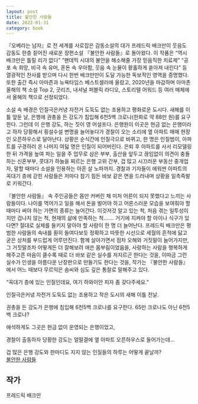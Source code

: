 ```yaml
---  
layout: post  
title: 불안한 사람들  
date: 2022-01-31   
category: book  
---    
```

『오베라는 남자』로 전 세계를 사로잡은 감동소설의 대가 프레드릭 배크만이 웃음도 감동도 한층 짙어진 새로운 장편소설 『불안한 사람들』로 돌아왔다. 이 작품은 “역시 배크만은 틀릴 리가 없다” “팬데믹 시대의 불안을 해소해줄 가장 믿음직한 치료제” “공포 속 희망, 비극 속 유머, 혼돈 속 우아함, 웃음 속 눈물이 황홀하게 쏟아져 내린다” 등 열광적인 찬사를 받으며 다시 한번 배크만만이 도달 가능한 독보적인 영역을 증명했다. 또한 출간 즉시 아마존과 뉴욕타임스 베스트셀러에 올랐고, 2020년을 마감하며 아마존 올해의 책 소설 Top 2, 굿리즈, 내셔널 퍼블릭 라디오, 스토리텔 어워드 등 여러 매체에서 올해의 책으로 선정되었다. 



소설 속 배경은 인질극은커녕 자전거 도둑도 없는 조용하고 평화로운 도시다. 새해를 이틀 앞둔 날, 은행에 권총을 든 강도가 침입해 6천5백 크로나(한화로 약 88만 원)를 요구한다. 그런데 이 은행 강도, 하는 짓이 영 어설프다. 은행원이 이곳은 현금 없는 은행이라고 하자 당황해서 횡설수설 변명을 늘어놓다가 경찰이 오는 소리에 옆 아파트 매매 현장인 오픈하우스로 달아난다. 상황은 순식간에 인질극으로 바뀌고, 한 명은 인질범이, 아파트를 구경하러 온 나머지 여덟 명은 인질이 되어버린다. 은퇴 후 아파트를 사서 리모델링한 뒤 가격을 높여 파는 일을  주 업무로 삼은 부부, 출산을 앞두고 끊임없이 의견이 충돌하는 신혼부부, 콧대가 하늘을 찌르는 은행 고위 간부, 겁 많고 시끄러운 부동산 중개업자, 말할 때마다 소설을 인용하는 아흔 살 노파까지. 경찰과 기자들이 에워싼 아파트의 꼭대기 층에 갇힌 사람들은 저마다 참기 힘든 바보 같은 면을 드러내며 상황을 일촉즉발로 키워간다.



『불안한 사람들』 속 주인공들은 몸만 커버린 채 미처 어른이 되지 못했다고 느끼는 사람들이다. 나이를 먹어가고 일을 해서 돈을 벌어야 하고 어른스러운 모습을 보여줘야 할 때마다 써야 하는 가면의 종류는 늘어간다. 이것저것 알고 있는 척, 처음 겪는 일투성이지만 겁나지 않는 척, 현재의 삶에 만족하는 척……. 거기에 지켜야 할 아이나 식구가 있다면? 절대로 실체를 들키지 말아야 할 사람이 한 명 더 늘어난다. 프레드릭 배크만은 평범한 사람들의 속내를 훤히 들여다보듯 정확하고 따뜻한 시선으로 세월의 흔적에 닳고 굳은 상처를 부드럽게 어루만진다. 함께 살아가면서 점차 오해와 거짓말이 늘어가지만, 그 거짓말조차 어떻게든 더 잘해보려 애쓴 몸부림이었음을, 사랑하는 사람을 행복하게 해주고픈 마음이 클수록 때로 더 바보 같은 실수를 저지르곤 한다는 것을, 이따금 그런 실수가 인생을 아름다운 난장판으로 만들기도 한다는 것을, 작가는 『불안한 사람들』에서 어느 때보다 무르익은 솜씨와 심도 깊은 통찰로 말해주고 있다. 



“꼭대기 층에 있는 인질인데요, 여기 하와이안 피자 좀 갖다주세요.”

인질극은커녕 자전거 도둑도 없는 조용하고 작은 도시의 새해 이틀 전날. 

권총을 든 강도가 은행에 침입해 6천5백 크로나를 요구한다. 65만 크로나도 아닌 6천5백 크로나?

애석하게도 그곳은 현금 없이 운영되는 은행이었고, 

경찰이 출동하자 당황한 강도는 얼떨결에 옆 아파트 오픈하우스로 들어가는데…

겁 많은 은행 강도와 한마디도 지지 않는 인질들의 하루는 어떻게 끝날까?  
[불안한 사람들](http://www.kyobobook.co.kr/product/detailViewKor.laf?ejkGb=KOR&mallGb=KOR&barcode=9791130637617&orderClick=&Kc=)    

## 작가
프레드릭 배크만  
